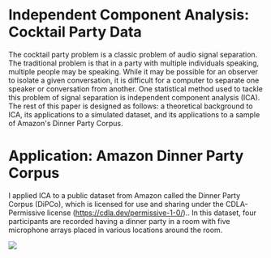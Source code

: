 # Independent Component Analysis: Cocktail Party Data

The cocktail party problem is a classic problem of audio signal separation. The traditional problem is that in a party with multiple individuals speaking, multiple people may be speaking. While it may be possible for an observer to isolate a given conversation, it is difficult for a computer to separate one speaker or conversation from another. One statistical method used to tackle this problem of signal separation is independent component analysis (ICA). The rest of this paper is designed as follows: a theoretical background to ICA, its applications to a simulated dataset, and its applications to a sample of Amazon's Dinner Party Corpus.

# Application: Amazon Dinner Party Corpus

I applied ICA to a public dataset from Amazon called the Dinner Party Corpus (DiPCo), which is licensed for use and sharing under the CDLA-Permissive license (https://cdla.dev/permissive-1-0/).. In this dataset, four participants are recorded having a dinner party in a room with five microphone arrays placed in various locations around the room. 

![](data/room_layout.jfif)

